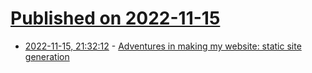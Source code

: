 # [Published on 2022-11-15](index.md)

* [2022-11-15, 21:32:12](https://lobste.rs/s/x2bknz/adventures_making_my_website_static_site) - [Adventures in making my website: static site generation](https://prefetch.eu/blog/2022/website-adventures-generators/)
